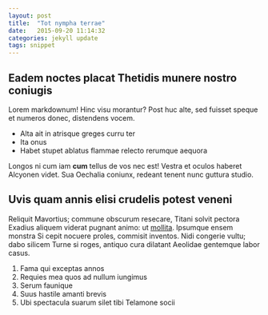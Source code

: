 ```yaml
---
layout: post
title:  "Tot nympha terrae"
date:   2015-09-20 11:14:32
categories: jekyll update
tags: snippet
---
```

## Eadem noctes placat Thetidis munere nostro coniugis

Lorem markdownum! Hinc visu morantur? Post huc alte, sed fuisset speque et
numeros donec, distendens vocem.

- Alta ait in atrisque greges curru ter
- Ita onus
- Habet stupet ablatus flammae relecto rerumque aequora

Longos ni cum iam **cum** tellus de vos nec est! Vestra et oculos haberet
Alcyonen videt. Sua Oechalia coniunx, redeant tenent nunc guttura studio.

## Uvis quam annis elisi crudelis potest veneni

Reliquit Mavortius; commune obscurum resecare, Titani solvit pectora Exadius
aliquem viderat pugnant animo: ut
[mollita](http://kimjongunlookingatthings.tumblr.com/). Ipsumque ensem monstra
Si cepit nocuere proles, commisit inventos. Nidi congerie vultu; dabo silicem
Turne si roges, antiquo cura dilatant Aeolidae gentemque labor casus.

1. Fama qui exceptas annos
2. Requies mea quos ad nullum iungimus
3. Serum faunique
4. Suus hastile amanti brevis
5. Ubi spectacula suarum silet tibi Telamone socii
